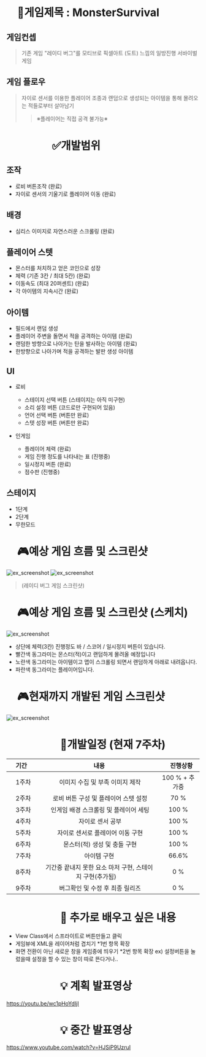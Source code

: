 
# 　:bookmark:게임제목 : MonsterSurvival

## 게임컨셉
> 기존 게임 "레이디 버그"를 모티브로
픽셀아트 (도트) 느낌의 일방진행 서바이벌 게임


## 게임 플로우 
> 자이로 센서를 이용한 플레이어 조종과
랜덤으로 생성되는 아이템을 통해 몰려오는 적들로부터 살아남기
>>※플레이어는 직접 공격 불가능※

# 　　　 　:white_check_mark:개발범위

## 조작 
  * 로비 버튼조작 (완료)
  * 자이로 센서의 기울기로 플레이어 이동  (완료)
  
##  배경
  * 심리스 이미지로 자연스러운 스크롤링 (완료)
  
## 플레이어 스텟 
  * 몬스터를 처치하고 얻은 코인으로 성장
  * 체력 (기존 3칸 / 최대 5칸) (완료)
  * 이동속도 (최대 20퍼센트) (완료)
  * 각 아이템의 지속시간 (완료)
  
## 아이템 
* 필드에서 랜덤 생성 
* 플레이어 주변을 돌면서 적을 공격하는 아이템 (완료)
* 랜덤한 방향으로 나아가는 탄을 발사하는 아이템 (완료)
* 한방향으로 나아가며 적을 공격하는 발판 생성 아이템


## UI
  * 로비
    * 스테이지 선택 버튼 (스테이지는 아직 미구현)
    * 소리 설정 버튼 (코드로만 구현되어 있음)
    * 언어 선택 버튼 (버튼만 완료)
    * 스텟 성장 버튼 (버튼만 완료)
   
  * 인게임
    * 플레이어 체력 (완료)
    * 게임 진행 정도를 나타내는 표 (진행중)
    * 일시정지 버튼 (완료)
    * 점수판 (진행중)
    
## 스테이지
  * 1단계 
  * 2단계
  * 무한모드 
 
# 　:video_game:예상 게임 흐름 및 스크린샷
![ex_screenshot](./Lb1.png) ![ex_screenshot](./Lb2.jpg)
>(레이디 버그 게임 스크린샷)
# 　:video_game:예상 게임 흐름 및 스크린샷 (스케치)
![ex_screenshot](./Sc1.png) 
* 상단에 체력(3칸) 진행정도 바 / 스코어 / 일시정지 버튼이 있습니다.
* 빨간색 동그라미는 몬스터(적)이고 랜덤하게 몰려올 예정입니다
* 노란색 동그라미는 아이템이고 맵이 스크롤링 되면서 랜덤하게 아래로 내려옵니다.
* 파란색 동그라미는 플레이어입니다. 
# 　:video_game:현재까지 개발된 게임 스크린샷
![ex_screenshot](./ISC2.png)

# 　　　　　:date:개발일정 (현재 7주차)

|　기간　|　내용　|　진행상황　|
|:---|:---:|:---:|
|　1주차　|　 이미지 수집 및 부족 이미지 제작　| 100 % + 추가중|
|　2주차　|　 로비 버튼 구성 및 플레이어 스텟 설정　| 70 % |
|　3주차　|　 인게임 배경 스크롤링 및 플레이어 세팅　| 100 % |
|　4주차　|　 자이로 센서 공부　| 100 % |
|　5주차　|　 자이로 센서로 플레이어 이동 구현　| 100 % |
|　6주차　|　 몬스터(적) 생성 및 충돌 구현　| 100 % |
|　7주차　| 　아이템 구현　| 66.6% |
|　8주차　| 　기간중 끝내지 못한 요소 마저 구현, 스테이지 구현(추가됨)　| 0 % |
|　9주차　|　 버그확인 및 수정 후 최종 릴리즈 　| 0 % |

# 　　　　　:date: 추가로 배우고 싶은 내용
* View Class에서 스프라이트로 버튼만들고 클릭
* 게임뷰에 XML을 레이어처럼 겹치기 *1번 항목 확장
* 화면 전환이 아닌 새로운 창을 게임중에 띄우기 *2번 항목 확장
	ex) 설정버튼을 눌렀을때 설정을 할 수 있는 창이 따로 		뜬다거나..


# 　　　　　:bulb: 계획 발표영상
https://youtu.be/wc1pHoYdIjI

# 　　　　　:bulb: 중간 발표영상
https://www.youtube.com/watch?v=HJSiP9UzruI
